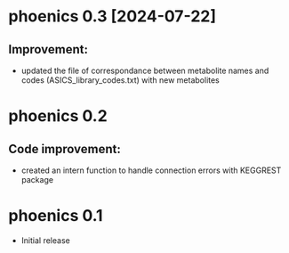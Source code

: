 # phoenics 0.3 [2024-07-22]

## Improvement:

* updated the file of correspondance between metabolite names and codes (ASICS_library_codes.txt) with new metabolites

# phoenics 0.2

## Code improvement:

* created an intern function to handle connection errors with KEGGREST package

# phoenics 0.1

* Initial release
